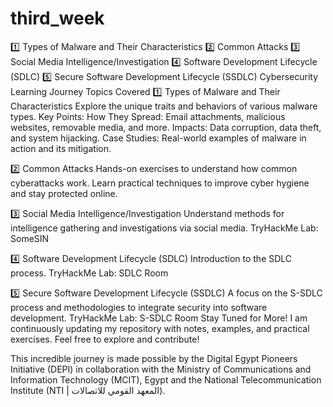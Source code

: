 # third_week
1️⃣ Types of Malware and Their Characteristics 2️⃣ Common Attacks 3️⃣ Social Media Intelligence/Investigation  4️⃣ Software Development Lifecycle (SDLC)  5️⃣ Secure Software Development Lifecycle (SSDLC)
Cybersecurity Learning Journey
Topics Covered
1️⃣ Types of Malware and Their Characteristics
Explore the unique traits and behaviors of various malware types.
Key Points:
How They Spread: Email attachments, malicious websites, removable media, and more.
Impacts: Data corruption, data theft, and system hijacking.
Case Studies: Real-world examples of malware in action and its mitigation.

2️⃣ Common Attacks
Hands-on exercises to understand how common cyberattacks work.
Learn practical techniques to improve cyber hygiene and stay protected online.

3️⃣ Social Media Intelligence/Investigation
Understand methods for intelligence gathering and investigations via social media.
TryHackMe Lab: SomeSIN

4️⃣ Software Development Lifecycle (SDLC)
Introduction to the SDLC process.
TryHackMe Lab: SDLC Room

5️⃣ Secure Software Development Lifecycle (SSDLC)
A focus on the S-SDLC process and methodologies to integrate security into software development.
TryHackMe Lab: S-SDLC Room
Stay Tuned for More!
I am continuously updating my repository with notes, examples, and practical exercises. Feel free to explore and contribute!

This incredible journey is made possible by the Digital Egypt Pioneers Initiative (DEPI) in collaboration with the Ministry of Communications and Information Technology (MCIT), Egypt and the National Telecommunication Institute (NTI | المعهد القومي للاتصالات).
